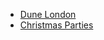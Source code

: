 - [Dune London](https://jimmycasey.github.io/writing/DuneLondon.html)
- [Christmas Parties](https://jimmycasey.github.io/writing/ChristmasParties.html)

